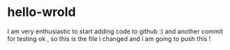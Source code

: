 # hello-wrold
I am very enthusiastic to start adding code to github :) 
and another commit for testing 
ok , so this is the file i changed and i am going to push this ! 